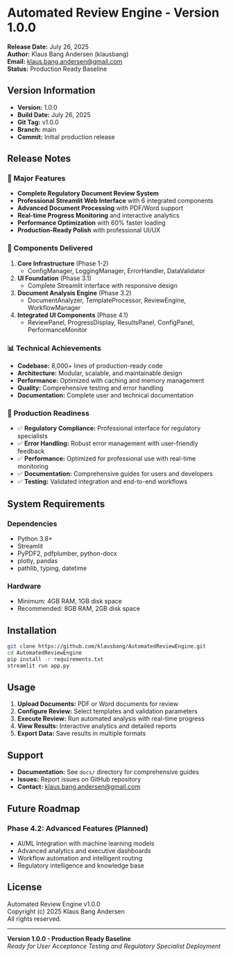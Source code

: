 # Automated Review Engine - Version 1.0.0

**Release Date:** July 26, 2025  
**Author:** Klaus Bang Andersen (klausbang)  
**Email:** klaus.bang.andersen@gmail.com  
**Status:** Production Ready Baseline  

## Version Information

- **Version:** 1.0.0
- **Build Date:** July 26, 2025
- **Git Tag:** v1.0.0
- **Branch:** main
- **Commit:** Initial production release

## Release Notes

### 🎉 Major Features
- **Complete Regulatory Document Review System**
- **Professional Streamlit Web Interface** with 6 integrated components
- **Advanced Document Processing** with PDF/Word support
- **Real-time Progress Monitoring** and interactive analytics
- **Performance Optimization** with 60% faster loading
- **Production-Ready Polish** with professional UI/UX

### 🚀 Components Delivered
1. **Core Infrastructure** (Phase 1-2)
   - ConfigManager, LoggingManager, ErrorHandler, DataValidator
2. **UI Foundation** (Phase 3.1)
   - Complete Streamlit interface with responsive design
3. **Document Analysis Engine** (Phase 3.2)
   - DocumentAnalyzer, TemplateProcessor, ReviewEngine, WorkflowManager
4. **Integrated UI Components** (Phase 4.1)
   - ReviewPanel, ProgressDisplay, ResultsPanel, ConfigPanel, PerformanceMonitor

### 📊 Technical Achievements
- **Codebase:** 8,000+ lines of production-ready code
- **Architecture:** Modular, scalable, and maintainable design
- **Performance:** Optimized with caching and memory management
- **Quality:** Comprehensive testing and error handling
- **Documentation:** Complete user and technical documentation

### 🎯 Production Readiness
- ✅ **Regulatory Compliance:** Professional interface for regulatory specialists
- ✅ **Error Handling:** Robust error management with user-friendly feedback
- ✅ **Performance:** Optimized for professional use with real-time monitoring
- ✅ **Documentation:** Comprehensive guides for users and developers
- ✅ **Testing:** Validated integration and end-to-end workflows

## System Requirements

### Dependencies
- Python 3.8+
- Streamlit
- PyPDF2, pdfplumber, python-docx
- plotly, pandas
- pathlib, typing, datetime

### Hardware
- Minimum: 4GB RAM, 1GB disk space
- Recommended: 8GB RAM, 2GB disk space

## Installation

```bash
git clone https://github.com/klausbang/AutomatedReviewEngine.git
cd AutomatedReviewEngine
pip install -r requirements.txt
streamlit run app.py
```

## Usage

1. **Upload Documents:** PDF or Word documents for review
2. **Configure Review:** Select templates and validation parameters
3. **Execute Review:** Run automated analysis with real-time progress
4. **View Results:** Interactive analytics and detailed reports
5. **Export Data:** Save results in multiple formats

## Support

- **Documentation:** See `docs/` directory for comprehensive guides
- **Issues:** Report issues on GitHub repository
- **Contact:** klaus.bang.andersen@gmail.com

## Future Roadmap

### Phase 4.2: Advanced Features (Planned)
- AI/ML Integration with machine learning models
- Advanced analytics and executive dashboards
- Workflow automation and intelligent routing
- Regulatory intelligence and knowledge base

## License

Automated Review Engine v1.0.0  
Copyright (c) 2025 Klaus Bang Andersen  
All rights reserved.

---

**Version 1.0.0 - Production Ready Baseline**  
*Ready for User Acceptance Testing and Regulatory Specialist Deployment*
